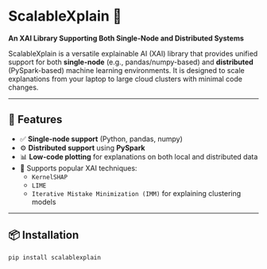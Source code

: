 # ScalableXplain 🚀  
**An XAI Library Supporting Both Single-Node and Distributed Systems**

ScalableXplain is a versatile explainable AI (XAI) library that provides unified support for both **single-node** (e.g., pandas/numpy-based) and **distributed** (PySpark-based) machine learning environments. It is designed to scale explanations from your laptop to large cloud clusters with minimal code changes.

---

## 🔧 Features

- ✅ **Single-node support** (Python, pandas, numpy)
- ⚙️ **Distributed support** using **PySpark**
- 📊 **Low-code plotting** for explanations on both local and distributed data
- 🧠 Supports popular XAI techniques:
  - `KernelSHAP`
  - `LIME`
  - `Iterative Mistake Minimization (IMM)` for explaining clustering models

---

## 📦 Installation

```bash
pip install scalablexplain
